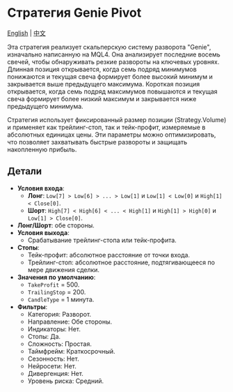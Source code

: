# Стратегия Genie Pivot
[English](README.md) | [中文](README_cn.md)

Эта стратегия реализует скальперскую систему разворота "Genie", изначально написанную на MQL4. Она анализирует последние восемь свечей, чтобы обнаруживать резкие развороты на ключевых уровнях. Длинная позиция открывается, когда семь подряд минимумов понижаются и текущая свеча формирует более высокий минимум и закрывается выше предыдущего максимума. Короткая позиция открывается, когда семь подряд максимумов повышаются и текущая свеча формирует более низкий максимум и закрывается ниже предыдущего минимума.

Стратегия использует фиксированный размер позиции (Strategy.Volume) и применяет как трейлинг-стоп, так и тейк-профит, измеряемые в абсолютных единицах цены. Эти параметры можно оптимизировать, что позволяет захватывать быстрые развороты и защищать накопленную прибыль.

## Детали

- **Условия входа**:
  - **Лонг**: `Low[7] > Low[6] > ... > Low[1]` и `Low[1] < Low[0]` и `High[1] < Close[0]`.
  - **Шорт**: `High[7] < High[6] < ... < High[1]` и `High[1] > High[0]` и `Low[1] > Close[0]`.
- **Лонг/Шорт**: обе стороны.
- **Условия выхода**:
  - Срабатывание трейлинг-стопа или тейк-профита.
- **Стопы**:
  - Тейк-профит: абсолютное расстояние от точки входа.
  - Трейлинг-стоп: абсолютное расстояние, подтягивающееся по мере движения сделки.
- **Значения по умолчанию**:
  - `TakeProfit` = 500.
  - `TrailingStop` = 200.
  - `CandleType` = 1 минута.
- **Фильтры**:
  - Категория: Разворот.
  - Направление: Обе стороны.
  - Индикаторы: Нет.
  - Стопы: Да.
  - Сложность: Простая.
  - Таймфрейм: Краткосрочный.
  - Сезонность: Нет.
  - Нейросети: Нет.
  - Дивергенция: Нет.
  - Уровень риска: Средний.
